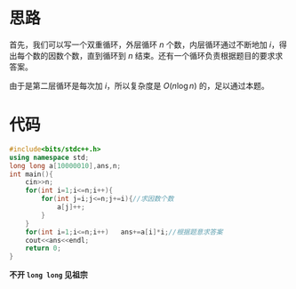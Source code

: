 # 思路
首先，我们可以写一个双重循环，外层循环 $n$ 个数，内层循环通过不断地加 $i$，得出每个数的因数个数，直到循环到 $n$ 结束。还有一个循环负责根据题目的要求求答案。

由于是第二层循环是每次加 $i$，所以复杂度是 $O(n \log  n)$ 的，足以通过本题。
# 代码
```cpp
#include<bits/stdc++.h>
using namespace std;
long long a[10000010],ans,n;
int main(){
    cin>>n;
    for(int i=1;i<=n;i++){
        for(int j=i;j<=n;j+=i){//求因数个数
            a[j]++;
        }
    }
    for(int i=1;i<=n;i++)   ans+=a[i]*i;//根据题意求答案
    cout<<ans<<endl;
    return 0;
}
```
**不开 `long long` 见祖宗**